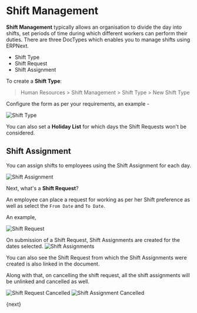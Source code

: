 <!-- add-breadcrumbs -->

# Shift Management

**Shift Management** typically allows an organisation to divide the day into shifts, set periods of time during which different workers can perform their duties.
There are three DocTypes which enables you to manage shifts using ERPNext.

- Shift Type
- Shift Request
- Shift Assignment 

To create a **Shift Type**:

> Human Resources > Shift Management > Shift Type > New Shift Type

Configure the form as per your requirements, an example - 

<img class="screenshot"  alt="Shift Type"  src="{{docs_base_url}}/assets/img/human-resources/shift-type.png">

You can also set a **Holiday List**  for which days the Shift Requests won't be considered.

## Shift Assignment

You can assign shifts to employees using the Shift Assignment for each day.

<img class="screenshot"  alt="Shift Assignment"  src="{{docs_base_url}}/assets/img/human-resources/shift-assignment-submitted.png">

Next, what's a **Shift Request**?

An employee can place a request for working as per her Shift preference as well as select the `From Date` and `To Date`. 

An example,

<img class="screenshot"  alt="Shift Request"  src="{{docs_base_url}}/assets/img/human-resources/shift-request.png">

On submission of a Shift Request, Shift Assignments are created for the dates selected.
<img class="screenshot"  alt="Shift Assignments"  src="{{docs_base_url}}/assets/img/human-resources/shift-assignment.png">

You can also see the Shift Request from which the Shift Assignments were created is also linked in the document.

Along with that, on cancelling the shift request, all the shift assignments will be unlinked and cancelled as well.

<img class="screenshot"  alt="Shift Request Cancelled"  src="{{docs_base_url}}/assets/img/human-resources/shift-request-cancelled.png">

<img class="screenshot"  alt="Shift Assignment Cancelled"  src="{{docs_base_url}}/assets/img/human-resources/shift-assignment-cancelled.png">

{next}